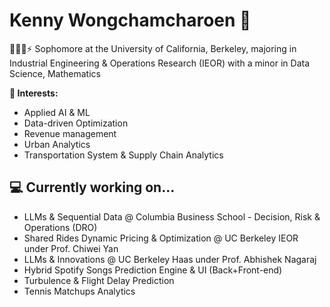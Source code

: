 # Kenny Wongchamcharoen 👋

👨🏻‍💻⚡ Sophomore at the University of California, Berkeley, majoring in Industrial Engineering & Operations Research (IEOR) with a minor in Data Science, Mathematics

**🥼 Interests:**
- Applied AI & ML
- Data-driven Optimization
- Revenue management
- Urban Analytics
- Transportation System & Supply Chain Analytics

## 💻 Currently working on...
- LLMs & Sequential Data @ Columbia Business School - Decision, Risk & Operations (DRO)
- Shared Rides Dynamic Pricing & Optimization @ UC Berkeley IEOR under Prof. Chiwei Yan
- LLMs & Innovations @ UC Berkeley Haas under Prof. Abhishek Nagaraj
- Hybrid Spotify Songs Prediction Engine & UI (Back+Front-end)
- Turbulence & Flight Delay Prediction
- Tennis Matchups Analytics
